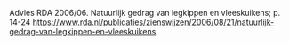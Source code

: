 Advies RDA 2006/06. Natuurlijk gedrag van legkippen en vleeskuikens; p. 14-24  https://www.rda.nl/publicaties/zienswijzen/2006/08/21/natuurlijk-gedrag-van-legkippen-en-vleeskuikens